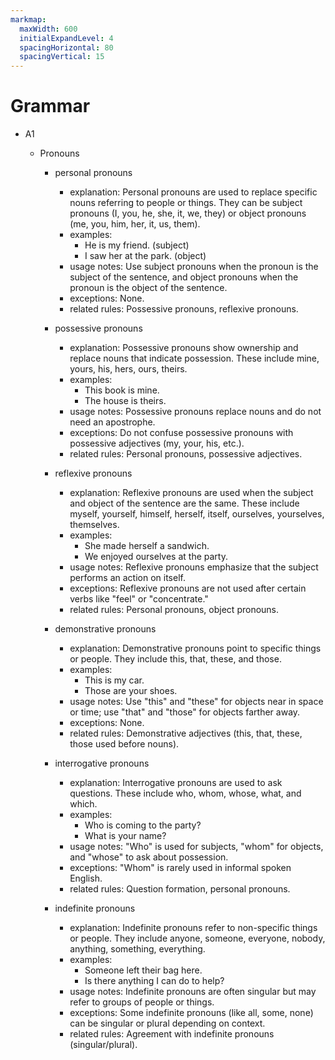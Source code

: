 ```yaml
---
markmap:
  maxWidth: 600
  initialExpandLevel: 4
  spacingHorizontal: 80
  spacingVertical: 15
---
```


# Grammar

- A1

  - Pronouns

    - personal pronouns

      - explanation: Personal pronouns are used to replace specific nouns referring to people or things. They can be subject pronouns (I, you, he, she, it, we, they) or object pronouns (me, you, him, her, it, us, them).
      - examples:
        - He is my friend. (subject)
        - I saw her at the park. (object)
      - usage notes: Use subject pronouns when the pronoun is the subject of the sentence, and object pronouns when the pronoun is the object of the sentence.
      - exceptions: None.
      - related rules: Possessive pronouns, reflexive pronouns.

    - possessive pronouns

      - explanation: Possessive pronouns show ownership and replace nouns that indicate possession. These include mine, yours, his, hers, ours, theirs.
      - examples:
        - This book is mine.
        - The house is theirs.
      - usage notes: Possessive pronouns replace nouns and do not need an apostrophe.
      - exceptions: Do not confuse possessive pronouns with possessive adjectives (my, your, his, etc.).
      - related rules: Personal pronouns, possessive adjectives.

    - reflexive pronouns

      - explanation: Reflexive pronouns are used when the subject and object of the sentence are the same. These include myself, yourself, himself, herself, itself, ourselves, yourselves, themselves.
      - examples:
        - She made herself a sandwich.
        - We enjoyed ourselves at the party.
      - usage notes: Reflexive pronouns emphasize that the subject performs an action on itself.
      - exceptions: Reflexive pronouns are not used after certain verbs like "feel" or "concentrate."
      - related rules: Personal pronouns, object pronouns.

    - demonstrative pronouns

      - explanation: Demonstrative pronouns point to specific things or people. They include this, that, these, and those.
      - examples:
        - This is my car.
        - Those are your shoes.
      - usage notes: Use "this" and "these" for objects near in space or time; use "that" and "those" for objects farther away.
      - exceptions: None.
      - related rules: Demonstrative adjectives (this, that, these, those used before nouns).

    - interrogative pronouns

      - explanation: Interrogative pronouns are used to ask questions. These include who, whom, whose, what, and which.
      - examples:
        - Who is coming to the party?
        - What is your name?
      - usage notes: "Who" is used for subjects, "whom" for objects, and "whose" to ask about possession.
      - exceptions: "Whom" is rarely used in informal spoken English.
      - related rules: Question formation, personal pronouns.

    - indefinite pronouns
      - explanation: Indefinite pronouns refer to non-specific things or people. They include anyone, someone, everyone, nobody, anything, something, everything.
      - examples:
        - Someone left their bag here.
        - Is there anything I can do to help?
      - usage notes: Indefinite pronouns are often singular but may refer to groups of people or things.
      - exceptions: Some indefinite pronouns (like all, some, none) can be singular or plural depending on context.
      - related rules: Agreement with indefinite pronouns (singular/plural).
